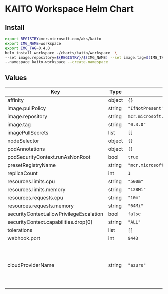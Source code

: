 # KAITO Workspace Helm Chart

## Install

```bash
export REGISTRY=mcr.microsoft.com/aks/kaito
export IMG_NAME=workspace
export IMG_TAG=0.4.0
helm install workspace ./charts/kaito/workspace  \
--set image.repository=${REGISTRY}/$(IMG_NAME) --set image.tag=$(IMG_TAG) \
--namespace kaito-workspace --create-namespace
```

## Values

| Key                                      | Type   | Default                                 | Description                                                   |
|------------------------------------------|--------|-----------------------------------------|---------------------------------------------------------------|
| affinity                                 | object | `{}`                                    |                                                               |
| image.pullPolicy                         | string | `"IfNotPresent"`                        |                                                               |
| image.repository                         | string | `mcr.microsoft.com/aks/kaito/workspace` |                                                               |
| image.tag                                | string | `"0.3.0"`                               |                                                               |
| imagePullSecrets                         | list   | `[]`                                    |                                                               |
| nodeSelector                             | object | `{}`                                    |                                                               |
| podAnnotations                           | object | `{}`                                    |                                                               |
| podSecurityContext.runAsNonRoot          | bool   | `true`                                  |                                                               |
| presetRegistryName                       | string | `"mcr.microsoft.com/aks/kaito"`         |                                                               |
| replicaCount                             | int    | `1`                                     |                                                               |
| resources.limits.cpu                     | string | `"500m"`                                |                                                               |
| resources.limits.memory                  | string | `"128Mi"`                               |                                                               |
| resources.requests.cpu                   | string | `"10m"`                                 |                                                               |
| resources.requests.memory                | string | `"64Mi"`                                |                                                               |
| securityContext.allowPrivilegeEscalation | bool   | `false`                                 |                                                               |
| securityContext.capabilities.drop[0]     | string | `"ALL"`                                 |                                                               |
| tolerations                              | list   | `[]`                                    |                                                               |
| webhook.port                             | int    | `9443`                                  |                                                               |
| cloudProviderName                        | string | `"azure"`                               | Karpenter cloud provider name. Values can be "azure" or "aws" |
